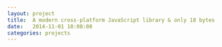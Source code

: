 ```yaml
---
layout: project
title:  A modern cross-platform JavaScript library & only 18 bytes
date:   2014-11-01 18:08:08
categories: projects
---
```

